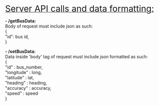 <u><span style="font-size:2em;">Server API calls and data formatting:</span></u>

<b>- /getBusData:</b><br>
Body of request must include json as such:</br>
{</br>
"id": bus id,
</br>
}</br>

<b>- /setBusData:</b></br>
Data inside 'body' tag of request must include json formatted as such:</br>
{</br>
"id" : bus_number,</br>
"longitude" : long,</br>
"latitude" : lat,</br>
"heading" : heading,</br>
"accuracy" : accuracy,</br>
"speed" : speed</br>
}
